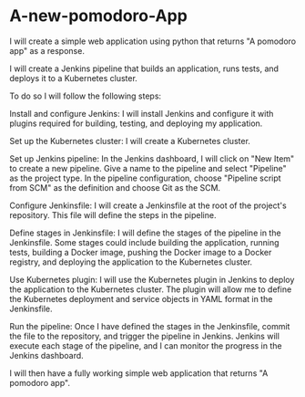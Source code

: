 # A-new-pomodoro-App
I will create a simple web application using python that returns "A pomodoro app" as a response.


I will create a Jenkins pipeline that builds an application, runs tests, and deploys it to a Kubernetes cluster.

To do so I will follow the following steps:

Install and configure Jenkins:
I will install Jenkins and configure it with plugins required for building, testing, and deploying my application.

Set up the Kubernetes cluster:
I will create a Kubernetes cluster.

Set up Jenkins pipeline:
In the Jenkins dashboard, I will click on "New Item" to create a new pipeline. Give a name to the pipeline and select "Pipeline" as the project type. In the pipeline configuration, choose "Pipeline script from SCM" as the definition and choose Git as the SCM.

Configure Jenkinsfile:
I will create a Jenkinsfile at the root of the project's repository. This file will define the steps in the pipeline.

Define stages in Jenkinsfile:
I will define the stages of the pipeline in the Jenkinsfile. Some stages could include building the application, running tests, building a Docker image, pushing the Docker image to a Docker registry, and deploying the application to the Kubernetes cluster.

Use Kubernetes plugin:
I will use the Kubernetes plugin in Jenkins to deploy the application to the Kubernetes cluster. The plugin will allow me to define the Kubernetes deployment and service objects in YAML format in the Jenkinsfile.

Run the pipeline:
Once I have defined the stages in the Jenkinsfile, commit the file to the repository, and trigger the pipeline in Jenkins. Jenkins will execute each stage of the pipeline, and I can monitor the progress in the Jenkins dashboard.

I will then have a fully working simple web application that returns "A pomodoro app".
